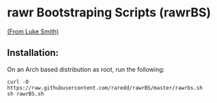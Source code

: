 # rawr Bootstraping Scripts (rawrBS)

[(From Luke Smith)](https://github.com/LukeSmithxyz/LARBS)


## Installation:

On an Arch based distribution as root, run the following:

```
curl -O https://raw.githubusercontent.com/raredd/rawrBS/master/rawrbs.sh
sh rawrBS.sh
```
